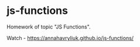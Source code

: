 # js-functions
Homework of topic "JS Functions".

Watch - https://annahavryliuk.github.io/js-functions/
